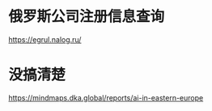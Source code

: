 # 俄罗斯公司注册信息查询
https://egrul.nalog.ru/

# 没搞清楚
https://mindmaps.dka.global/reports/ai-in-eastern-europe
